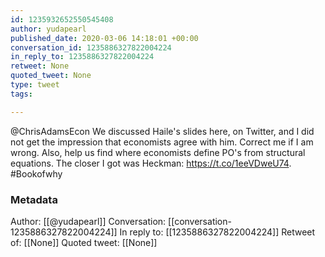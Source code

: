 ```yaml
---
id: 1235932652550545408
author: yudapearl
published_date: 2020-03-06 14:18:01 +00:00
conversation_id: 1235886327822004224
in_reply_to: 1235886327822004224
retweet: None
quoted_tweet: None
type: tweet
tags:

---
```


@ChrisAdamsEcon We discussed Haile's slides here, on Twitter, and I did not get the impression that economists agree with him. Correct me if I am wrong. Also, help us find where economists define PO's from structural equations. The closer I got was Heckman: https://t.co/1eeVDweU74. #Bookofwhy

### Metadata

Author: [[@yudapearl]]
Conversation: [[conversation-1235886327822004224]]
In reply to: [[1235886327822004224]]
Retweet of: [[None]]
Quoted tweet: [[None]]
